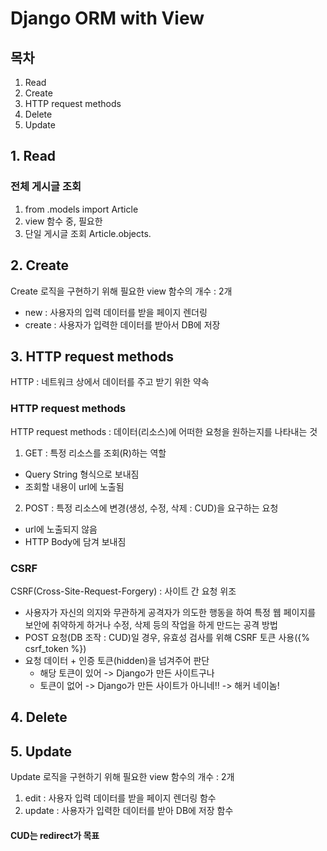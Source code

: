 # Django ORM with View

## 목차
1. Read
2. Create
3. HTTP request methods
4. Delete
5. Update

## 1. Read
### 전체 게시글 조회
1. from .models import Article
2. view 함수 중, 필요한
2. 단일 게시글 조회
Article.objects.
## 2. Create
Create 로직을 구현하기 위해 필요한 view 함수의 개수 : 2개
- new : 사용자의 입력 데이터를 받을 페이지 렌더링
- create : 사용자가 입력한 데이터를 받아서 DB에 저장
## 3. HTTP request methods
HTTP : 네트워크 상에서 데이터를 주고 받기 위한 약속
### HTTP request methods
HTTP request methods : 데이터(리소스)에 어떠한 요청을 원하는지를 나타내는 것
1. GET : 특정 리소스를 조회(R)하는 역할
- Query String 형식으로 보내짐
- 조회할 내용이 url에 노출됨
2. POST : 특정 리소스에 변경(생성, 수정, 삭제 : CUD)을 요구하는 요청
- url에 노출되지 않음
- HTTP Body에 담겨 보내짐

### CSRF
CSRF(Cross-Site-Request-Forgery) : 사이트 간 요청 위조
- 사용자가 자신의 의지와 무관하게 공격자가 의도한 행동을 하여 특정 웹 페이지를 보안에 취약하게 하거나 수정, 삭제 등의 작업을 하게 만드는 공격 방법
- POST 요청(DB 조작 : CUD)일 경우, 유효성 검사를 위해 CSRF 토큰 사용({% csrf_token %})
- 요청 데이터 + 인증 토큰(hidden)을 넘겨주어 판단
    - 해당 토큰이 있어 -> Django가 만든 사이트구나
    - 토큰이 없어 -> Django가 만든 사이트가 아니네!! -> 해커 네이놈!
## 4. Delete

## 5. Update
Update 로직을 구현하기 위해 필요한 view 함수의 개수 : 2개
1. edit : 사용자 입력 데이터를 받을 페이지 렌더링 함수
2. update : 사용자가 입력한 데이터를 받아 DB에 저장 함수
#### CUD는 redirect가 목표